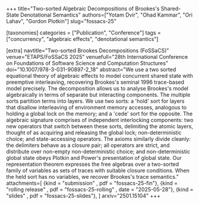 +++
title="Two-sorted Algebraic Decompositions of Brookes's Shared-State Denotational Semantics"
authors=["Yotam Dvir", "Ohad Kammar", "Ori Lahav", "Gordon Plotkin"]
slug="fossacs-25"

[taxonomies]
categories = ["Publication", "Conference"]
tags = ["concurrency", "algebraic effects", "denotational semantics"]

[extra]
navtitle="Two-sorted Brookes Decompositions (FoSSaCS)"
venue="ETAPS/FoSSaCS 2025"
venuefull="28th International Conference on Foundations of Software Science and Computation Structures"
doi="10.1007/978-3-031-90897-2_18"
abstract="We use a two sorted equational theory of algebraic effects to model concurrent shared state with preemptive interleaving, recovering Brookes's seminal 1996 trace-based model precisely. The decomposition allows us to analyse Brookes's model algebraically in terms of separate but interacting components. The multiple sorts partition terms into layers. We use two sorts: a 'hold' sort for layers that disallow interleaving of environment memory accesses, analogous to holding a global lock on the memory; and a 'cede' sort for the opposite. The algebraic signature comprises of independent interlocking components: two new operators that switch between these sorts, delimiting the atomic layers, thought of as acquiring and releasing the global lock; non-deterministic choice; and state-accessing operators. The axioms similarly divide cleanly: the delimiters behave as a closure pair; all operators are strict, and distribute over non-empty non-deterministic choice; and non-deterministic global state obeys Plotkin and Power's presentation of global state. Our representation theorem expresses the free algebras over a two-sorted family of variables as sets of traces with suitable closure conditions. When the held sort has no variables, we recover Brookes's trace semantics."
attachments=[
  {kind = "submission"      , pdf = "fossacs-25-fin"},
  {kind = "rolling release" , pdf = "fossacs-25-rolling" , date = "2025-05-28"},
  {kind = "slides"          , pdf = "fossacs-25-slides"},
]
arxiv="2501.15104"
+++

